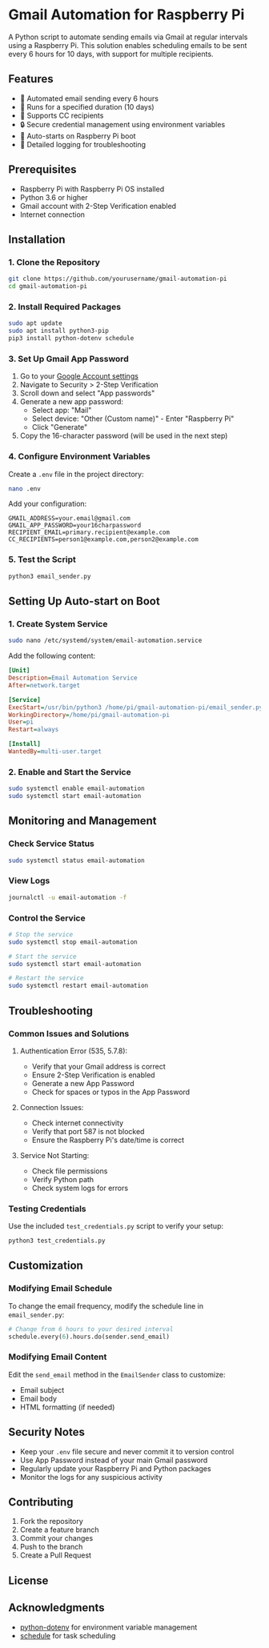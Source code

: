 # Gmail Automation for Raspberry Pi
A Python script to automate sending emails via Gmail at regular intervals using a Raspberry Pi. This solution enables scheduling emails to be sent every 6 hours for 10 days, with support for multiple recipients.

## Features
- 📧 Automated email sending every 6 hours
- 📅 Runs for a specified duration (10 days)
- 👥 Supports CC recipients
- 🔒 Secure credential management using environment variables
- 🚀 Auto-starts on Raspberry Pi boot
- 📝 Detailed logging for troubleshooting

## Prerequisites
- Raspberry Pi with Raspberry Pi OS installed
- Python 3.6 or higher
- Gmail account with 2-Step Verification enabled
- Internet connection

## Installation

### 1. Clone the Repository
```bash
git clone https://github.com/yourusername/gmail-automation-pi
cd gmail-automation-pi
```

### 2. Install Required Packages
```bash
sudo apt update
sudo apt install python3-pip
pip3 install python-dotenv schedule
```

### 3. Set Up Gmail App Password
1. Go to your [Google Account settings](https://myaccount.google.com/)
2. Navigate to Security > 2-Step Verification
3. Scroll down and select "App passwords"
4. Generate a new app password:
   - Select app: "Mail"
   - Select device: "Other (Custom name)" - Enter "Raspberry Pi"
   - Click "Generate"
5. Copy the 16-character password (will be used in the next step)

### 4. Configure Environment Variables
Create a `.env` file in the project directory:
```bash
nano .env
```

Add your configuration:
```
GMAIL_ADDRESS=your.email@gmail.com
GMAIL_APP_PASSWORD=your16charpassword
RECIPIENT_EMAIL=primary.recipient@example.com
CC_RECIPIENTS=person1@example.com,person2@example.com
```

### 5. Test the Script
```bash
python3 email_sender.py
```

## Setting Up Auto-start on Boot

### 1. Create System Service
```bash
sudo nano /etc/systemd/system/email-automation.service
```

Add the following content:
```ini
[Unit]
Description=Email Automation Service
After=network.target

[Service]
ExecStart=/usr/bin/python3 /home/pi/gmail-automation-pi/email_sender.py
WorkingDirectory=/home/pi/gmail-automation-pi
User=pi
Restart=always

[Install]
WantedBy=multi-user.target
```

### 2. Enable and Start the Service
```bash
sudo systemctl enable email-automation
sudo systemctl start email-automation
```

## Monitoring and Management

### Check Service Status
```bash
sudo systemctl status email-automation
```

### View Logs
```bash
journalctl -u email-automation -f
```

### Control the Service
```bash
# Stop the service
sudo systemctl stop email-automation

# Start the service
sudo systemctl start email-automation

# Restart the service
sudo systemctl restart email-automation
```

## Troubleshooting

### Common Issues and Solutions

1. Authentication Error (535, 5.7.8):
   - Verify that your Gmail address is correct
   - Ensure 2-Step Verification is enabled
   - Generate a new App Password
   - Check for spaces or typos in the App Password

2. Connection Issues:
   - Check internet connectivity
   - Verify that port 587 is not blocked
   - Ensure the Raspberry Pi's date/time is correct

3. Service Not Starting:
   - Check file permissions
   - Verify Python path
   - Check system logs for errors

### Testing Credentials
Use the included `test_credentials.py` script to verify your setup:
```bash
python3 test_credentials.py
```

## Customization

### Modifying Email Schedule
To change the email frequency, modify the schedule line in `email_sender.py`:
```python
# Change from 6 hours to your desired interval
schedule.every(6).hours.do(sender.send_email)
```

### Modifying Email Content
Edit the `send_email` method in the `EmailSender` class to customize:
- Email subject
- Email body
- HTML formatting (if needed)

## Security Notes
- Keep your `.env` file secure and never commit it to version control
- Use App Password instead of your main Gmail password
- Regularly update your Raspberry Pi and Python packages
- Monitor the logs for any suspicious activity

## Contributing
1. Fork the repository
2. Create a feature branch
3. Commit your changes
4. Push to the branch
5. Create a Pull Request

## License

## Acknowledgments
- [python-dotenv](https://github.com/theskumar/python-dotenv) for environment variable management
- [schedule](https://github.com/dbader/schedule) for task scheduling
